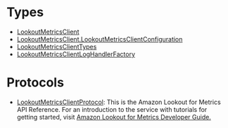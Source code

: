 # Types

  - [LookoutMetricsClient](/aws-sdk-swift/reference/0.x/AWSLookoutMetrics/LookoutMetricsClient)
  - [LookoutMetricsClient.LookoutMetricsClientConfiguration](/aws-sdk-swift/reference/0.x/AWSLookoutMetrics/LookoutMetricsClient_LookoutMetricsClientConfiguration)
  - [LookoutMetricsClientTypes](/aws-sdk-swift/reference/0.x/AWSLookoutMetrics/LookoutMetricsClientTypes)
  - [LookoutMetricsClientLogHandlerFactory](/aws-sdk-swift/reference/0.x/AWSLookoutMetrics/LookoutMetricsClientLogHandlerFactory)

# Protocols

  - [LookoutMetricsClientProtocol](/aws-sdk-swift/reference/0.x/AWSLookoutMetrics/LookoutMetricsClientProtocol):
    This is the Amazon Lookout for Metrics API Reference. For an introduction to the service
    with tutorials for getting started, visit <a href="https://docs.aws.amazon.com/lookoutmetrics/latest/dev">Amazon
    Lookout for Metrics Developer Guide.
